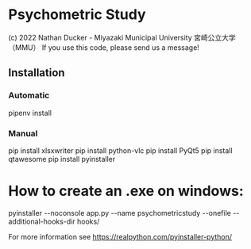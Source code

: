 # Psychometric Study

(c) 2022 Nathan Ducker - Miyazaki Municipal University 宮崎公立大学（MMU）
If you use this code, please send us a message!

## Installation

### Automatic
pipenv install

### Manual
pip install xlsxwriter
pip install python-vlc
pip install PyQt5
pip install qtawesome
pip install pyinstaller


# How to create an .exe on windows:

pyinstaller --noconsole  app.py --name psychometricstudy --onefile --additional-hooks-dir hooks/ 

For more information see https://realpython.com/pyinstaller-python/